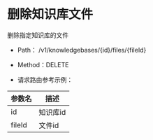 # 删除知识库文件
删除指定知识库的文件

- Path： /v1/knowledgebases/{id}/files/{fileId}
- Method：DELETE

- 请求路由参考示例：

|参数名      |描述 |
|----------- |----------- |
|id  |知识库id |
|fileId  |文件id |